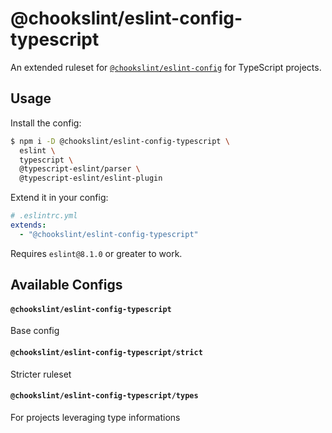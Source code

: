 # @chookslint/eslint-config-typescript

An extended ruleset for [`@chookslint/eslint-config`](https://npmjs.com/package/@chookslint/eslint-config)
for TypeScript projects.

## Usage

Install the config:

```sh
$ npm i -D @chookslint/eslint-config-typescript \
  eslint \
  typescript \
  @typescript-eslint/parser \
  @typescript-eslint/eslint-plugin
```

Extend it in your config:

```yml
# .eslintrc.yml
extends:
  - "@chookslint/eslint-config-typescript"
```

Requires `eslint@8.1.0` or greater to work.

## Available Configs

#### `@chookslint/eslint-config-typescript`

Base config

#### `@chookslint/eslint-config-typescript/strict`

Stricter ruleset

#### `@chookslint/eslint-config-typescript/types`

For projects leveraging type informations
